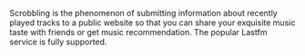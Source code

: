 Scrobbling is the phenomenon of submitting information about
recently played tracks to a public website so that you can share
your exquisite music taste with friends or get music recommendation.
The popular Lastfm service is fully supported.
